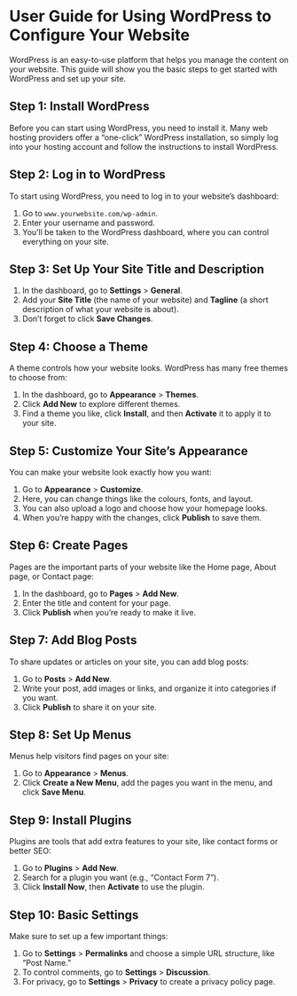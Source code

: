 # User Guide for Using WordPress to Configure Your Website

WordPress is an easy-to-use platform that helps you manage the content on your website. This guide will show you the basic steps to get started with WordPress and set up your site.

## Step 1: Install WordPress

Before you can start using WordPress, you need to install it. Many web hosting providers offer a “one-click” WordPress installation, so simply log into your hosting account and follow the instructions to install WordPress.

## Step 2: Log in to WordPress

To start using WordPress, you need to log in to your website’s dashboard:

1. Go to `www.yourwebsite.com/wp-admin`.
2. Enter your username and password.
3. You’ll be taken to the WordPress dashboard, where you can control everything on your site.

## Step 3: Set Up Your Site Title and Description

1. In the dashboard, go to **Settings** > **General**.
2. Add your **Site Title** (the name of your website) and **Tagline** (a short description of what your website is about).
3. Don’t forget to click **Save Changes**.

## Step 4: Choose a Theme

A theme controls how your website looks. WordPress has many free themes to choose from:

1. In the dashboard, go to **Appearance** > **Themes**.
2. Click **Add New** to explore different themes.
3. Find a theme you like, click **Install**, and then **Activate** it to apply it to your site.

## Step 5: Customize Your Site’s Appearance

You can make your website look exactly how you want:

1. Go to **Appearance** > **Customize**.
2. Here, you can change things like the colours, fonts, and layout.
3. You can also upload a logo and choose how your homepage looks.
4. When you’re happy with the changes, click **Publish** to save them.

## Step 6: Create Pages

Pages are the important parts of your website like the Home page, About page, or Contact page:

1. In the dashboard, go to **Pages** > **Add New**.
2. Enter the title and content for your page.
3. Click **Publish** when you’re ready to make it live.

## Step 7: Add Blog Posts

To share updates or articles on your site, you can add blog posts:

1. Go to **Posts** > **Add New**.
2. Write your post, add images or links, and organize it into categories if you want.
3. Click **Publish** to share it on your site.

## Step 8: Set Up Menus

Menus help visitors find pages on your site:

1. Go to **Appearance** > **Menus**.
2. Click **Create a New Menu**, add the pages you want in the menu, and click **Save Menu**.

## Step 9: Install Plugins

Plugins are tools that add extra features to your site, like contact forms or better SEO:

1. Go to **Plugins** > **Add New**.
2. Search for a plugin you want (e.g., “Contact Form 7”).
3. Click **Install Now**, then **Activate** to use the plugin.

## Step 10: Basic Settings

Make sure to set up a few important things:

1. Go to **Settings** > **Permalinks** and choose a simple URL structure, like “Post Name.”
2. To control comments, go to **Settings** > **Discussion**.
3. For privacy, go to **Settings** > **Privacy** to create a privacy policy page.

